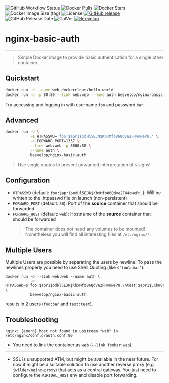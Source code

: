 ![GitHub Workflow Status](https://img.shields.io/github/workflow/status/beevelop/docker-nginx-basic-auth/Docker%20Image?style=for-the-badge)
![Docker Pulls](https://img.shields.io/docker/pulls/beevelop/nginx-basic-auth.svg?style=for-the-badge)
![Docker Stars](https://img.shields.io/docker/stars/beevelop/nginx-basic-auth?style=for-the-badge)
![Docker Image Size (tag)](https://img.shields.io/docker/image-size/beevelop/nginx-basic-auth/latest?style=for-the-badge)
![License](https://img.shields.io/github/license/beevelop/docker-nginx-basic-auth?style=for-the-badge)
[![GitHub release](https://img.shields.io/github/release/beevelop/docker-nginx-basic-auth.svg?style=for-the-badge)](https://github.com/beevelop/docker-nginx-basic-auth/releases)
![GitHub Release Date](https://img.shields.io/github/release-date/beevelop/docker-nginx-basic-auth?style=for-the-badge)
![CalVer](https://img.shields.io/badge/CalVer-YYYY.MM.MICRO-22bfda.svg?style=for-the-badge)
[![Beevelop](https://img.shields.io/badge/-%20Made%20with%20%F0%9F%8D%AF%20by%20%F0%9F%90%9Dvelop-blue.svg?style=for-the-badge)](https://beevelop.com)

# nginx-basic-auth

---

> Simple Docker image to provide basic authentication for a single other container.

## Quickstart

```bash
docker run -d --name web dockercloud/hello-world
docker run -d -p 80:80 --link web:web --name auth beevelop/nginx-basic-auth
```

Try accessing and logging in with username `foo` and password `bar`.

## Advanced

```bash
docker run -d \
           -e HTPASSWD='foo:$apr1$odHl5EJN$KbxMfo86Qdve2FH4owePn.' \
           -e FORWARD_PORT=1337 \
           --link web:web -p 8080:80 \
           --name auth \
           beevelop/nginx-basic-auth
```

> Use single quotes to prevent unwanted interpretation of `$` signs!

## Configuration

- `HTPASSWD` (default: `foo:$apr1$odHl5EJN$KbxMfo86Qdve2FH4owePn.`): Will be written to the .htpasswd file on launch (non-persistent)
- `FORWARD_PORT` (default: `80`): Port of the **source** container that should be forwarded
- `FORWARD_HOST` (default: `web`): Hostname of the **source** container that should be forwarded
  > The container does not need any volumes to be mounted! Nonetheless you will find all interesting files at `/etc/nginx/*`.

## Multiple Users

Multiple Users are possible by separating the users by newline. To pass the newlines properly you need to use Shell Quoting (like `$'foo\nbar'`):

```
docker run -d --link web:web --name auth \
           -e HTPASSWD=$'foo:$apr1$odHl5EJN$KbxMfo86Qdve2FH4owePn.\ntest:$apr1$LKkW8P4Y$P1X/r2YyaexhVL1LzZAQm.' \
           beevelop/nginx-basic-auth
```

results in 2 users (`foo:bar` and `test:test`).

## Troubleshooting

```
nginx: [emerg] host not found in upstream "web" in /etc/nginx/conf.d/auth.conf:80
```

- You need to link the container as `web` (`--link foobar:web`)

---

- SSL is unsupported ATM, but might be available in the near future. For now it might be a suitable solution to use another reverse proxy (e.g. `jwilder/nginx-proxy`) that acts as a central gateway. You just need to configure the `VIRTUAL_HOST` env and disable port forwarding.
